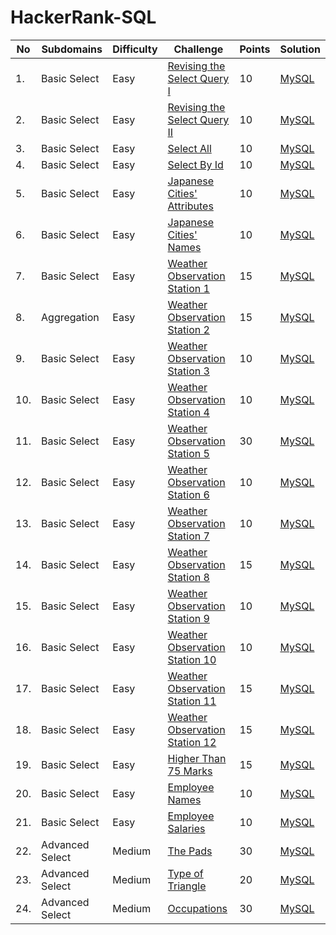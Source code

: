 # HackerRank-SQL

|No|Subdomains | Difficulty | Challenge | Points | Solution |
|--|--|--|--|--|--|
|1.| Basic Select | Easy | [Revising the Select Query I](https://www.hackerrank.com/challenges/revising-the-select-query/problem) | 10 | [MySQL](https://github.com/citraput/Hackerrank-SQL/blob/master/1-Revising_The_Select_Query_1.sql) |
|2.| Basic Select | Easy | [Revising the Select Query II](https://www.hackerrank.com/challenges/revising-the-select-query-2/problem) | 10 | [MySQL](https://github.com/citraput/Hackerrank-SQL/blob/master/2-Revising_The_Select_Query_2.sql) |
|3.| Basic Select | Easy | [Select All](https://www.hackerrank.com/challenges/select-all-sql/problem) | 10 | [MySQL](https://github.com/citraput/Hackerrank-SQL/blob/master/3-Select_All_SQL.sql) |
|4.| Basic Select | Easy | [Select By Id](https://www.hackerrank.com/challenges/select-by-id/problem) | 10 | [MySQL](https://github.com/citraput/Hackerrank-SQL/blob/master/4-Select_By_Id.sql) |
|5.| Basic Select | Easy | [Japanese Cities' Attributes](https://www.hackerrank.com/challenges/japanese-cities-attributes/problem) | 10 | [MySQL](https://github.com/citraput/Hackerrank-SQL/blob/master/5-Japanese_Cities_Attributes.sql) |
|6.| Basic Select | Easy | [Japanese Cities' Names](https://www.hackerrank.com/challenges/japanese-cities-name/problem) | 10 | [MySQL](https://github.com/citraput/Hackerrank-SQL/blob/master/6-Japanese-Cities-Name.sql) |
|7.| Basic Select | Easy | [Weather Observation Station 1](https://www.hackerrank.com/challenges/weather-observation-station-1/problem) | 15 | [MySQL](https://github.com/citraput/Hackerrank-SQL/blob/master/7-Weather_Observation_Station_1.sql) |
|8.| Aggregation | Easy | [Weather Observation Station 2](https://www.hackerrank.com/challenges/weather-observation-station-2/problem) | 15 | [MySQL](https://github.com/citraput/Hackerrank-SQL/blob/master/8-Weather_Observation_Station_2.sql) |
|9.| Basic Select | Easy | [Weather Observation Station 3](https://www.hackerrank.com/challenges/weather-observation-station-3/problem) | 10 | [MySQL](https://github.com/citraput/Hackerrank-SQL/blob/master/9-Weather_Observation_Station_3.sql) |
|10.| Basic Select | Easy | [Weather Observation Station 4](https://www.hackerrank.com/challenges/weather-observation-station-4/problem) | 10 | [MySQL](https://github.com/citraput/Hackerrank-SQL/blob/master/10-Weather_Observation_Station_4.sql) |
|11.| Basic Select | Easy | [Weather Observation Station 5](https://www.hackerrank.com/challenges/weather-observation-station-5/problem) | 30 | [MySQL](https://github.com/citraput/Hackerrank-SQL/blob/master/11-Weather_Observation_Station_5.sql) |
|12.| Basic Select | Easy | [Weather Observation Station 6](https://www.hackerrank.com/challenges/weather-observation-station-6/problem) | 10 | [MySQL](https://github.com/citraput/Hackerrank-SQL/blob/master/12-Weather_Observation_Station_6.sql) |
|13.| Basic Select | Easy | [Weather Observation Station 7](https://www.hackerrank.com/challenges/weather-observation-station-7/problem) | 10 | [MySQL](https://github.com/citraput/Hackerrank-SQL/blob/master/13-Weather_Observation_Station_7.sql) |
|14.| Basic Select | Easy | [Weather Observation Station 8](https://www.hackerrank.com/challenges/weather-observation-station-8/problem) | 15 | [MySQL](https://github.com/citraput/Hackerrank-SQL/blob/master/14-Weather_Observation_Station_8.sql) |
|15.| Basic Select | Easy | [Weather Observation Station 9](https://www.hackerrank.com/challenges/weather-observation-station-9/problem) | 10 | [MySQL](https://github.com/citraput/Hackerrank-SQL/blob/master/15-Weather_Observation_Station_9.sql) |
|16.| Basic Select | Easy | [Weather Observation Station 10](https://www.hackerrank.com/challenges/weather-observation-station-10/problem) | 10 | [MySQL](https://github.com/citraput/Hackerrank-SQL/blob/master/16-Weather_Observation_Station_10.sql) |
|17.| Basic Select | Easy | [Weather Observation Station 11](https://www.hackerrank.com/challenges/weather-observation-station-11/problem) | 15 | [MySQL](https://github.com/citraput/Hackerrank-SQL/blob/master/17-Weather_Observation_Station_11.sql) |
|18.| Basic Select | Easy | [Weather Observation Station 12](https://www.hackerrank.com/challenges/weather-observation-station-12/problem) | 15 | [MySQL](https://github.com/citraput/Hackerrank-SQL/blob/master/18-Weather_Observation_Station_12.sql) |
|19.| Basic Select | Easy | [Higher Than 75 Marks](https://www.hackerrank.com/challenges/more-than-75-marks/problem) | 15 | [MySQL](https://github.com/citraput/Hackerrank-SQL/blob/master/19-Higher_Than_75_Marks.sql) |
|20.| Basic Select | Easy | [Employee Names](https://www.hackerrank.com/challenges/name-of-employees/problem) | 10 | [MySQL](https://github.com/citraput/Hackerrank-SQL/blob/master/20-Employee_Names.sql) |
|21.| Basic Select | Easy | [Employee Salaries](https://www.hackerrank.com/challenges/salary-of-employees/problem) | 10 | [MySQL](https://github.com/citraput/Hackerrank-SQL/blob/master/21-Employee_Salaries.sql) |
|22.| Advanced Select | Medium | [The Pads](https://www.hackerrank.com/challenges/the-pads/problem) | 30 | [MySQL](https://github.com/citraput/Hackerrank-SQL/blob/master/22-The_PADS.sql) |
|23.| Advanced Select | Medium | [Type of Triangle](https://www.hackerrank.com/challenges/what-type-of-triangle/problem) | 20 | [MySQL](https://github.com/citraput/Hackerrank-SQL/blob/master/23-Type_Of_Triangle.sql) |
|24.| Advanced Select | Medium | [Occupations](https://www.hackerrank.com/challenges/occupations/problem) | 30 | [MySQL](https://github.com/citraput/Hackerrank-SQL/blob/master/24-Occupations.sql) |

